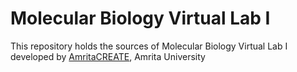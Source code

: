 # 

# Molecular Biology Virtual Lab I
This repository holds the sources of Molecular Biology Virtual Lab I developed by 
<a href="http://vlab.amrita.edu/index.php?sub=2&brch=190" target="_blank">AmritaCREATE</a>, Amrita University
